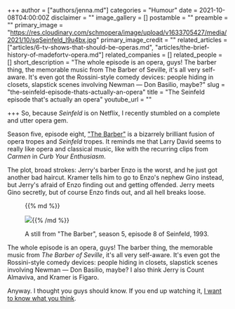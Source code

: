+++
author = ["authors/jenna.md"]
categories = "Humour"
date = 2021-10-08T04:00:00Z
disclaimer = ""
image_gallery = []
postamble = ""
preamble = ""
primary_image = "https://res.cloudinary.com/schmopera/image/upload/v1633705427/media/2021/10/sqSeinfeld_l9u4bx.jpg"
primary_image_credit = ""
related_articles = ["articles/6-tv-shows-that-should-be-operas.md", "articles/the-brief-history-of-madefortv-opera.md"]
related_companies = []
related_people = []
short_description = "The whole episode is an opera, guys! The barber thing, the memorable music from The Barber of Seville, it's all very self-aware. It's even got the Rossini-style comedy devices: people hiding in closets, slapstick scenes involving Newman — Don Basilio, maybe?"
slug = "the-seinfeld-episode-thats-actually-an-opera"
title = "The Seinfeld episode that's actually an opera"
youtube_url = ""

+++
So, because _Seinfeld_ is on Netflix, I recently stumbled on a complete and utter opera gem.

Season five, episode eight, ["The Barber"](https://en.wikipedia.org/wiki/The_Barber_(Seinfeld)) is a bizarrely brilliant fusion of opera tropes and _Seinfeld_ tropes. It reminds me that Larry David seems to really like opera and classical music, like with the recurring clips from _Carmen_ in _Curb Your Enthusiasm_.

The plot, broad strokes: Jerry's barber Enzo is the worst, and he just got another bad haircut. Kramer tells him to go to Enzo's nephew Gino instead, but Jerry's afraid of Enzo finding out and getting offended. Jerry meets Gino secretly, but of course Enzo finds out, and all hell breaks loose.

<figure data-type="image">{{% md %}}

![](https://res.cloudinary.com/schmopera/image/upload/v1633705446/media/2021/10/Seinfeld_yj89tz.jpg){{% /md %}}

<figcaption>A still from "The Barber", season 5, episode 8 of Seinfeld, 1993.</figcaption>

</figure>

The whole episode is an opera, guys! The barber thing, the memorable music from _The Barber of Seville_, it's all very self-aware. It's even got the Rossini-style comedy devices: people hiding in closets, slapstick scenes involving Newman — Don Basilio, maybe? I also think Jerry is Count Almaviva, and Kramer is Figaro.

Anyway. I thought you guys should know. If you end up watching it, [I want to know what you think](mailto:hello@schmopera.com).
